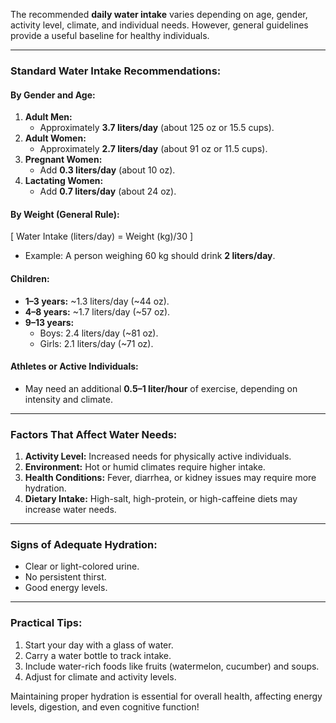 The recommended **daily water intake** varies depending on age, gender, activity level, climate, and individual needs. However, general guidelines provide a useful baseline for healthy individuals.

---

### **Standard Water Intake Recommendations:**

#### **By Gender and Age:**
1. **Adult Men:**  
   - Approximately **3.7 liters/day** (about 125 oz or 15.5 cups).  
2. **Adult Women:**  
   - Approximately **2.7 liters/day** (about 91 oz or 11.5 cups).  
3. **Pregnant Women:**  
   - Add **0.3 liters/day** (about 10 oz).  
4. **Lactating Women:**  
   - Add **0.7 liters/day** (about 24 oz).  

#### **By Weight (General Rule):**
\[
Water Intake (liters/day) = Weight (kg)/30
\]
- Example: A person weighing 60 kg should drink **2 liters/day**.

#### **Children:**
- **1–3 years:** ~1.3 liters/day (~44 oz).  
- **4–8 years:** ~1.7 liters/day (~57 oz).  
- **9–13 years:**  
  - Boys: 2.4 liters/day (~81 oz).  
  - Girls: 2.1 liters/day (~71 oz).  

#### **Athletes or Active Individuals:**  
- May need an additional **0.5–1 liter/hour** of exercise, depending on intensity and climate.

---

### **Factors That Affect Water Needs:**
1. **Activity Level:** Increased needs for physically active individuals.  
2. **Environment:** Hot or humid climates require higher intake.  
3. **Health Conditions:** Fever, diarrhea, or kidney issues may require more hydration.  
4. **Dietary Intake:** High-salt, high-protein, or high-caffeine diets may increase water needs.

---

### **Signs of Adequate Hydration:**
- Clear or light-colored urine.
- No persistent thirst.
- Good energy levels.

---

### **Practical Tips:**
1. Start your day with a glass of water.  
2. Carry a water bottle to track intake.  
3. Include water-rich foods like fruits (watermelon, cucumber) and soups.  
4. Adjust for climate and activity levels.  

Maintaining proper hydration is essential for overall health, affecting energy levels, digestion, and even cognitive function!
